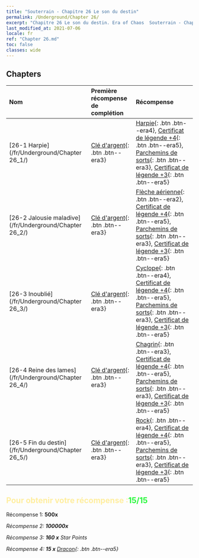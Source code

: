 ```yaml
---
title: "Souterrain - Chapitre 26 Le son du destin"
permalink: /Underground/Chapter 26/
excerpt: "Chapitre 26 Le son du destin. Era of Chaos  Souterrain - Chapitre 26. Le son du destin"
last_modified_at: 2021-07-06
locale: fr
ref: "Chapter 26.md"
toc: false
classes: wide
---
```


## Chapters

  | Nom |  Première récompense de complétion | Récompense |
  |:------------|:------------|:------------| 
  | [26-1 Harpie](/fr/Underground/Chapter 26_1/) | [Clé d'argent](/ItemsFR/con_693/){: .btn .btn--era3} | [Harpie](/ItemsFR/unt_245/){: .btn .btn--era4}, [Certificat de légende +4](/ItemsFR/mat_95/){: .btn .btn--era5}, [Parchemins de sorts](/ItemsFR/con_694/){: .btn .btn--era3}, [Certificat de légende +3](/ItemsFR/mat_88/){: .btn .btn--era5} |
  | [26-2 Jalousie maladive](/fr/Underground/Chapter 26_2/) | [Clé d'argent](/ItemsFR/con_693/){: .btn .btn--era3} | [Flèche aérienne](/ItemsFR/her_449/){: .btn .btn--era2}, [Certificat de légende +4](/ItemsFR/mat_95/){: .btn .btn--era5}, [Parchemins de sorts](/ItemsFR/con_694/){: .btn .btn--era3}, [Certificat de légende +3](/ItemsFR/mat_88/){: .btn .btn--era5} |
  | [26-3 Inoublié](/fr/Underground/Chapter 26_3/) | [Clé d'argent](/ItemsFR/con_693/){: .btn .btn--era3} | [Cyclope](/ItemsFR/unt_222/){: .btn .btn--era4}, [Certificat de légende +4](/ItemsFR/mat_95/){: .btn .btn--era5}, [Parchemins de sorts](/ItemsFR/con_694/){: .btn .btn--era3}, [Certificat de légende +3](/ItemsFR/mat_88/){: .btn .btn--era5} |
  | [26-4 Reine des lames](/fr/Underground/Chapter 26_4/) | [Clé d'argent](/ItemsFR/con_693/){: .btn .btn--era3} | [Chagrin](/ItemsFR/her_458/){: .btn .btn--era3}, [Certificat de légende +4](/ItemsFR/mat_95/){: .btn .btn--era5}, [Parchemins de sorts](/ItemsFR/con_694/){: .btn .btn--era3}, [Certificat de légende +3](/ItemsFR/mat_88/){: .btn .btn--era5} |
  | [26-5 Fin du destin](/fr/Underground/Chapter 26_5/) | [Clé d'argent](/ItemsFR/con_693/){: .btn .btn--era3} | [Rock](/ItemsFR/unt_221/){: .btn .btn--era4}, [Certificat de légende +4](/ItemsFR/mat_95/){: .btn .btn--era5}, [Parchemins de sorts](/ItemsFR/con_694/){: .btn .btn--era3}, [Certificat de légende +3](/ItemsFR/mat_88/){: .btn .btn--era5} |


## <span style="color: #ffeea0">Pour obtenir votre récompense :</span><span style="color: #27f73a">15/15</span>

 Récompense 1:  **500x** <i class="fas fa-gem"/>

 Récompense 2:  **100000x** <i class="fas fa-coins"/>

 Récompense 3: **160 x** Star Points

 Récompense 4: **15 x** [Dracon](/ItemsFR/her_387/){: .btn .btn--era5}

